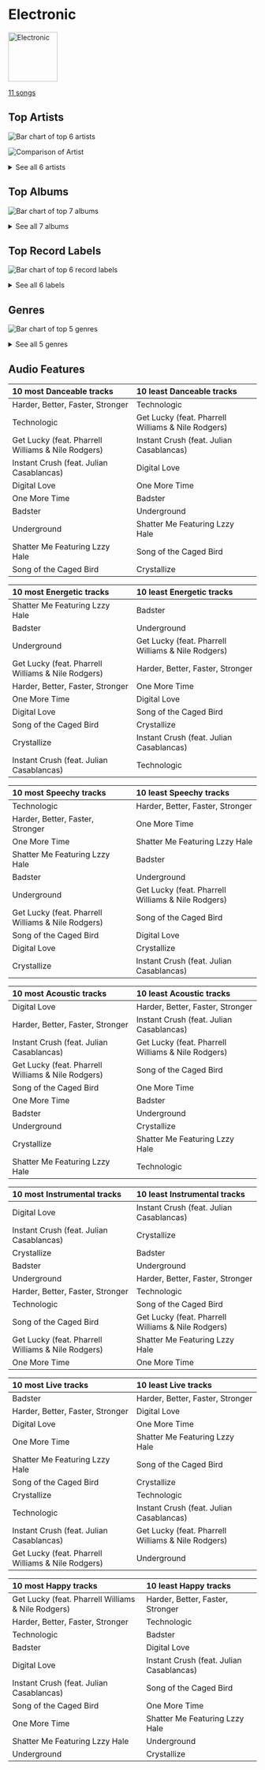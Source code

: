 # Electronic


<img src="https://mosaic.scdn.co/640/ab67616d0000b27379e8b529ce6c088a8027b2a1ab67616d0000b2739b9b36b0e22870b9f542d937ab67616d0000b273b33d46dfa2635a47eebf63b2ab67616d0000b273d8601e15fa1b4351fe1fc6ae" alt="Electronic" width="100" />

[11 songs](tracks.md)

## Top Artists

![Bar chart of top 6 artists](../../images/playlists/electronic/artists.png)

![Comparison of Artist](../../images/playlists/electronic/artists_comparison.png)


<details>
<summary>See all 6 artists</summary>

|   Number of Tracks | Art                                                                                              | Artist             | 🔗                                                           |
|-------------------:|:-------------------------------------------------------------------------------------------------|:-------------------|:------------------------------------------------------------|
|                  6 | <img src="https://i.scdn.co/image/ab6761610000e5eb96d66c60658005885d1135ce" alt="" width="50" /> | Daft Punk          | [🔗](https://open.spotify.com/artist/4tZwfgrHOc3mvqYlEYSvVi) |
|                  4 | <img src="https://i.scdn.co/image/ab6761610000e5eb5eaae4859837b31d7bba521b" alt="" width="50" /> | Lindsey Stirling   | [🔗](https://open.spotify.com/artist/378dH6EszOLFShpRzAQkVM) |
|                  1 | <img src="https://i.scdn.co/image/6511b1fe261da3b6c6b69ae2aa771cfd307a18ae" alt="" width="50" /> | Nile Rodgers       | [🔗](https://open.spotify.com/artist/3yDIp0kaq9EFKe07X1X2rz) |
|                  1 | <img src="https://i.scdn.co/image/ab6761610000e5eb23c6033b3b20959a2154328b" alt="" width="50" /> | HYO                | [🔗](https://open.spotify.com/artist/3U7bOaJLuFkrmDQ1C1OqKl) |
|                  1 | <img src="https://i.scdn.co/image/ab6761610000e5ebdeeefa8e7621458ef859ab77" alt="" width="50" /> | Pharrell Williams  | [🔗](https://open.spotify.com/artist/2RdwBSPQiwcmiDo9kixcl8) |
|                  1 | <img src="https://i.scdn.co/image/e7a1396741154b787911a8c6c9ba21a6f5b55a5f" alt="" width="50" /> | Julian Casablancas | [🔗](https://open.spotify.com/artist/1rAv1GhTQ2rmG94p9lU3rB) |

</details>


## Top Albums

![Bar chart of top 7 albums](../../images/playlists/electronic/albums.png)


<details>
<summary>See all 7 albums</summary>

|   Number of Tracks | Art                                                                                              | Album                  | 🔗                                                          |
|-------------------:|:-------------------------------------------------------------------------------------------------|:-----------------------|:-----------------------------------------------------------|
|                  3 | <img src="https://i.scdn.co/image/ab67616d0000b273b33d46dfa2635a47eebf63b2" alt="" width="50" /> | Discovery              | [🔗](https://open.spotify.com/album/2noRn2Aes5aoNVsU6iWThc) |
|                  2 | <img src="https://i.scdn.co/image/ab67616d0000b2739b9b36b0e22870b9f542d937" alt="" width="50" /> | Random Access Memories | [🔗](https://open.spotify.com/album/4m2880jivSbbyEGAKfITCa) |
|                  2 | <img src="https://i.scdn.co/image/ab67616d0000b27379e8b529ce6c088a8027b2a1" alt="" width="50" /> | Lindsey Stirling       | [🔗](https://open.spotify.com/album/3YTWAm90osBvLNWCdF8Nq2) |
|                  1 | <img src="https://i.scdn.co/image/ab67616d0000b273cdb2461871ded49f97bc41c2" alt="" width="50" /> | Shatter Me             | [🔗](https://open.spotify.com/album/2spbck4ETZz1aLq5Fi5phC) |
|                  1 | <img src="https://i.scdn.co/image/ab67616d0000b273d8601e15fa1b4351fe1fc6ae" alt="" width="50" /> | Human After All        | [🔗](https://open.spotify.com/album/1A2GTWGtFfWp7KSQTwWOyo) |
|                  1 | <img src="https://i.scdn.co/image/ab67616d0000b2735062dabfa4007e1b72981edf" alt="" width="50" /> | Badster                | [🔗](https://open.spotify.com/album/4GA4vqEeOzVM8ib6HHy6Ij) |
|                  1 | <img src="https://i.scdn.co/image/ab67616d0000b273107a93a6e4700e9ff7e6ca43" alt="" width="50" /> | Artemis                | [🔗](https://open.spotify.com/album/4YAtGpNUwcHesLlyYUIxur) |

</details>


## Top Record Labels

![Bar chart of top 6 record labels](../../images/playlists/electronic/labels.png)


<details>
<summary>See all 6 labels</summary>

|   Number of Tracks | Label                                                |
|-------------------:|:-----------------------------------------------------|
|                  4 | Daft Life Ltd.                                       |
|                  4 | ADA France                                           |
|                  3 | Lindseystomp Records                                 |
|                  2 | [Columbia](../../labels/columbia.md)                 |
|                  1 | [SM Entertainment](../../labels/sm_entertainment.md) |
|                  1 | BMG Rights Management (US) LLC                       |

</details>


## Genres

![Bar chart of top 5 genres](../../images/playlists/electronic/genres.png)


<details>
<summary>See all 5 genres</summary>

|   Number of Tracks | Genre                          |
|-------------------:|:-------------------------------|
|                  6 | filter house                   |
|                  6 | electro                        |
|                  4 | pop violin                     |
|                  4 | bow pop                        |
|                  1 | [k-pop](../../genres/k_pop.md) |

</details>


## Audio Features

| 10 most Danceable tracks                           | 10 least Danceable tracks                          |
|:---------------------------------------------------|:---------------------------------------------------|
| Harder, Better, Faster, Stronger                   | Technologic                                        |
| Technologic                                        | Get Lucky (feat. Pharrell Williams & Nile Rodgers) |
| Get Lucky (feat. Pharrell Williams & Nile Rodgers) | Instant Crush (feat. Julian Casablancas)           |
| Instant Crush (feat. Julian Casablancas)           | Digital Love                                       |
| Digital Love                                       | One More Time                                      |
| One More Time                                      | Badster                                            |
| Badster                                            | Underground                                        |
| Underground                                        | Shatter Me Featuring Lzzy Hale                     |
| Shatter Me Featuring Lzzy Hale                     | Song of the Caged Bird                             |
| Song of the Caged Bird                             | Crystallize                                        |

| 10 most Energetic tracks                           | 10 least Energetic tracks                          |
|:---------------------------------------------------|:---------------------------------------------------|
| Shatter Me Featuring Lzzy Hale                     | Badster                                            |
| Badster                                            | Underground                                        |
| Underground                                        | Get Lucky (feat. Pharrell Williams & Nile Rodgers) |
| Get Lucky (feat. Pharrell Williams & Nile Rodgers) | Harder, Better, Faster, Stronger                   |
| Harder, Better, Faster, Stronger                   | One More Time                                      |
| One More Time                                      | Digital Love                                       |
| Digital Love                                       | Song of the Caged Bird                             |
| Song of the Caged Bird                             | Crystallize                                        |
| Crystallize                                        | Instant Crush (feat. Julian Casablancas)           |
| Instant Crush (feat. Julian Casablancas)           | Technologic                                        |

| 10 most Speechy tracks                             | 10 least Speechy tracks                            |
|:---------------------------------------------------|:---------------------------------------------------|
| Technologic                                        | Harder, Better, Faster, Stronger                   |
| Harder, Better, Faster, Stronger                   | One More Time                                      |
| One More Time                                      | Shatter Me Featuring Lzzy Hale                     |
| Shatter Me Featuring Lzzy Hale                     | Badster                                            |
| Badster                                            | Underground                                        |
| Underground                                        | Get Lucky (feat. Pharrell Williams & Nile Rodgers) |
| Get Lucky (feat. Pharrell Williams & Nile Rodgers) | Song of the Caged Bird                             |
| Song of the Caged Bird                             | Digital Love                                       |
| Digital Love                                       | Crystallize                                        |
| Crystallize                                        | Instant Crush (feat. Julian Casablancas)           |

| 10 most Acoustic tracks                            | 10 least Acoustic tracks                           |
|:---------------------------------------------------|:---------------------------------------------------|
| Digital Love                                       | Harder, Better, Faster, Stronger                   |
| Harder, Better, Faster, Stronger                   | Instant Crush (feat. Julian Casablancas)           |
| Instant Crush (feat. Julian Casablancas)           | Get Lucky (feat. Pharrell Williams & Nile Rodgers) |
| Get Lucky (feat. Pharrell Williams & Nile Rodgers) | Song of the Caged Bird                             |
| Song of the Caged Bird                             | One More Time                                      |
| One More Time                                      | Badster                                            |
| Badster                                            | Underground                                        |
| Underground                                        | Crystallize                                        |
| Crystallize                                        | Shatter Me Featuring Lzzy Hale                     |
| Shatter Me Featuring Lzzy Hale                     | Technologic                                        |

| 10 most Instrumental tracks                        | 10 least Instrumental tracks                       |
|:---------------------------------------------------|:---------------------------------------------------|
| Digital Love                                       | Instant Crush (feat. Julian Casablancas)           |
| Instant Crush (feat. Julian Casablancas)           | Crystallize                                        |
| Crystallize                                        | Badster                                            |
| Badster                                            | Underground                                        |
| Underground                                        | Harder, Better, Faster, Stronger                   |
| Harder, Better, Faster, Stronger                   | Technologic                                        |
| Technologic                                        | Song of the Caged Bird                             |
| Song of the Caged Bird                             | Get Lucky (feat. Pharrell Williams & Nile Rodgers) |
| Get Lucky (feat. Pharrell Williams & Nile Rodgers) | Shatter Me Featuring Lzzy Hale                     |
| One More Time                                      | One More Time                                      |

| 10 most Live tracks                                | 10 least Live tracks                               |
|:---------------------------------------------------|:---------------------------------------------------|
| Badster                                            | Harder, Better, Faster, Stronger                   |
| Harder, Better, Faster, Stronger                   | Digital Love                                       |
| Digital Love                                       | One More Time                                      |
| One More Time                                      | Shatter Me Featuring Lzzy Hale                     |
| Shatter Me Featuring Lzzy Hale                     | Song of the Caged Bird                             |
| Song of the Caged Bird                             | Crystallize                                        |
| Crystallize                                        | Technologic                                        |
| Technologic                                        | Instant Crush (feat. Julian Casablancas)           |
| Instant Crush (feat. Julian Casablancas)           | Get Lucky (feat. Pharrell Williams & Nile Rodgers) |
| Get Lucky (feat. Pharrell Williams & Nile Rodgers) | Underground                                        |

| 10 most Happy tracks                               | 10 least Happy tracks                    |
|:---------------------------------------------------|:-----------------------------------------|
| Get Lucky (feat. Pharrell Williams & Nile Rodgers) | Harder, Better, Faster, Stronger         |
| Harder, Better, Faster, Stronger                   | Technologic                              |
| Technologic                                        | Badster                                  |
| Badster                                            | Digital Love                             |
| Digital Love                                       | Instant Crush (feat. Julian Casablancas) |
| Instant Crush (feat. Julian Casablancas)           | Song of the Caged Bird                   |
| Song of the Caged Bird                             | One More Time                            |
| One More Time                                      | Shatter Me Featuring Lzzy Hale           |
| Shatter Me Featuring Lzzy Hale                     | Underground                              |
| Underground                                        | Crystallize                              |
